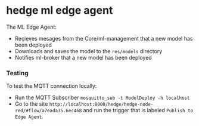 # hedge ml edge agent

The ML Edge Agent:
 - Recieves mesages from the Core/ml-management that a new model has been deployed
 - Downloads and saves the model to the `res/models` directory
 - Notifies ml-broker that a new model has been deployed

### Testing
To test the MQTT connection locally:
 - Run the MQTT Subscriber `mosquitto_sub -t ModelDeploy -h localhost`
 - Go to the site `http://localhost:8000/hedge/hedge-node-red/#flow/a7eada35.6ec468` and run the trigger that is labeled `Publish to Edge Agent`. 
